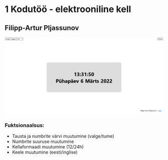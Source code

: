 # 1 Kodutöö - elektrooniline kell

## Filipp-Artur Pljassunov

![Screenshot](clock.png)

### Fuktsionaalsus:

- Tausta ja numbrite värvi muutumine (valge/tume)
- Numbrite suuruse muutumine
- Kellaformaadi muutumine (12/24h)
- Keele muutumine (eesti/inglise)
